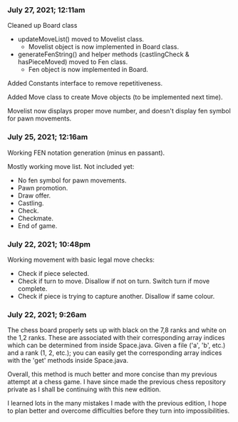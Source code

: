 ### July 27, 2021; 12:11am
Cleaned up Board class
- updateMoveList() moved to Movelist class.
  - Movelist object is now implemented in Board class.
- generateFenString() and helper methods (castlingCheck & hasPieceMoved) moved to Fen class.
  - Fen object is now implemented in Board.

Added Constants interface to remove repetitiveness.

Added Move class to create Move objects (to be implemented next time).

Movelist now displays proper move number, and doesn't display fen symbol for pawn movements.

### July 25, 2021; 12:16am
Working FEN notation generation (minus en passant).

Mostly working move list. Not included yet:
- No fen symbol for pawn movements.
- Pawn promotion.
- Draw offer.
- Castling.
- Check.
- Checkmate.
- End of game.

### July 22, 2021; 10:48pm
Working movement with basic legal move checks:
- Check if piece selected.
- Check if turn to move. Disallow if not on turn. Switch turn if move complete.
- Check if piece is trying to capture another. Disallow if same colour.

### July 22, 2021; 9:26am
 
 The chess board properly sets up with black on the 7,8 ranks and white on the 1,2 ranks. These are associated with their corresponding array indices which can be determined from inside Space.java. Given a file ('a', 'b', etc.) and a rank (1, 2, etc.); you can easily get the corresponding array indices with the 'get' methods inside Space.java. 

Overall, this method is much better and more concise than my previous attempt at a chess game. I have since made the previous chess repository private as I shall be continuing with this new edition.

I learned lots in the many mistakes I made with the previous edition, I hope to plan better and overcome difficulties before they turn into impossibilities.








